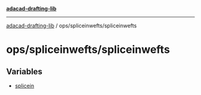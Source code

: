 [**adacad-drafting-lib**](../../../README.md)

***

[adacad-drafting-lib](../../../modules.md) / ops/spliceinwefts/spliceinwefts

# ops/spliceinwefts/spliceinwefts

## Variables

- [splicein](variables/splicein.md)
